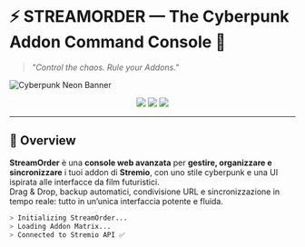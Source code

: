 # ⚡ STREAMORDER — The Cyberpunk Addon Command Console 🧠

> _"Control the chaos. Rule your Addons."_  

![Cyberpunk Neon Banner](https://capsule-render.vercel.app/api?type=rect&color=0:ff00cc,100:3333ff&height=120&section=header&text=STREAMORDER&fontSize=45&fontAlignY=55&fontColor=ffffff&desc=The%20Cyberpunk%20Stremio%20Addon%20Console&descAlignY=80)

<p align="center">
  <img src="https://img.shields.io/badge/STATUS-ALIVE-00ffff?style=for-the-badge&logo=matrix&logoColor=white">
  <img src="https://img.shields.io/badge/BUILD-STABLE-purple?style=for-the-badge&logo=vercel">
  <img src="https://img.shields.io/badge/STREMIO-ADDON-ff00cc?style=for-the-badge&logo=stremio">
</p>

---

## 🧬 Overview

**StreamOrder** è una **console web avanzata** per **gestire, organizzare e sincronizzare** i tuoi addon di **Stremio**, con uno stile cyberpunk e una UI ispirata alle interfacce da film futuristici.  
Drag & Drop, backup automatici, condivisione URL e sincronizzazione in tempo reale: tutto in un’unica interfaccia potente e fluida.

```bash
> Initializing StreamOrder...
> Loading Addon Matrix...
> Connected to Stremio API ✅
